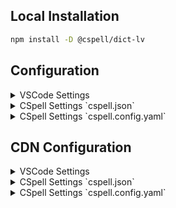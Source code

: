 
## Local Installation

```sh
npm install -D @cspell/dict-lv
```


## Configuration

<details>
<summary>VSCode Settings</summary>

Add the following to your VSCode settings:

**`.vscode/settings.json`**

```jsonc
{
  "cSpell.import": [
    "@cspell/dict-lv/cspell-ext.json"
  ],
  "cSpell.language": "lv"
}
```

</details>

<details>
<summary>CSpell Settings `cspell.json`</summary>

**`cspell.json`**

```jsonc
{
  "import": [
    "@cspell/dict-lv/cspell-ext.json"
  ],
  "language": "lv"
}
```

</details>

<details>
<summary>CSpell Settings `cspell.config.yaml`</summary>

**`cspell.config.yaml`**

```yaml
import:
  - "@cspell/dict-lv/cspell-ext.json"
language: lv
```

</details>



## CDN Configuration

<details>
<summary>VSCode Settings</summary>

Add the following to your VSCode settings:

**`.vscode/settings.json`**

```jsonc
{
  "cSpell.import": [
    "https://cdn.jsdelivr.net/npm/@cspell/dict-lv@latest/cspell-ext.json/cspell-ext.json"
  ],
  "cSpell.language": "lv"
}
```

</details>

<details>
<summary>CSpell Settings `cspell.json`</summary>

**`cspell.json`**

```jsonc
{
  "import": [
    "https://cdn.jsdelivr.net/npm/@cspell/dict-lv@latest/cspell-ext.json/cspell-ext.json"
  ],
  "language": "lv"
}
```

</details>

<details>
<summary>CSpell Settings `cspell.config.yaml`</summary>

**`cspell.config.yaml`**

```yaml
import:
  - https://cdn.jsdelivr.net/npm/@cspell/dict-lv@latest/cspell-ext.json/cspell-ext.json
language: lv
```

</details>


